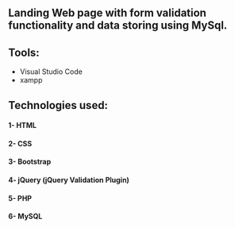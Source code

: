 ## Landing Web page with form validation functionality and data storing using MySql.

## Tools:
- Visual Studio Code
- xampp


## Technologies used:
#### 1- HTML
#### 2- CSS
#### 3- Bootstrap
#### 4- jQuery (jQuery Validation Plugin)
#### 5- PHP
#### 6- MySQL
